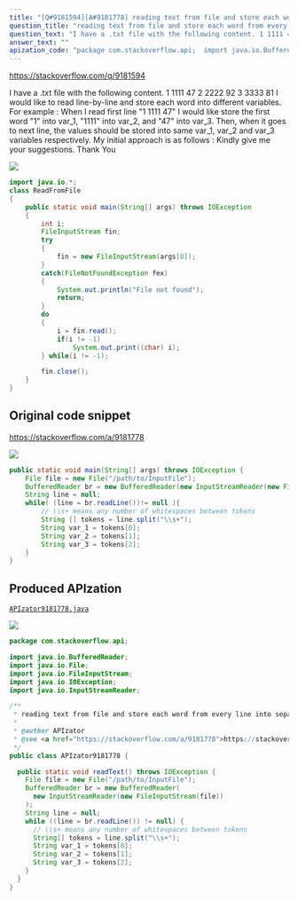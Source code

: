 ```yaml
---
title: "[Q#9181594][A#9181778] reading text from file and store each word from every line into separate variables"
question_title: "reading text from file and store each word from every line into separate variables"
question_text: "I have a .txt file with the following content. 1 1111 47 2 2222 92 3 3333 81 I would like to read line-by-line and store each word into different variables. For example : When I read first line \"1 1111 47\" I would like store the first word \"1\" into var_1, \"1111\" into var_2, and \"47\" into var_3. Then, when it goes to next line, the values should be stored into same var_1, var_2 and var_3 variables respectively. My initial approach is as follows : Kindly give me your suggestions. Thank You"
answer_text: ""
apization_code: "package com.stackoverflow.api;  import java.io.BufferedReader; import java.io.File; import java.io.FileInputStream; import java.io.IOException; import java.io.InputStreamReader;  /**  * reading text from file and store each word from every line into separate variables  *  * @author APIzator  * @see <a href=\"https://stackoverflow.com/a/9181778\">https://stackoverflow.com/a/9181778</a>  */ public class APIzator9181778 {    public static void readText() throws IOException {     File file = new File(\"/path/to/InputFile\");     BufferedReader br = new BufferedReader(       new InputStreamReader(new FileInputStream(file))     );     String line = null;     while ((line = br.readLine()) != null) {       // \\\\s+ means any number of whitespaces between tokens       String[] tokens = line.split(\"\\\\s+\");       String var_1 = tokens[0];       String var_2 = tokens[1];       String var_3 = tokens[2];     }   } }"
---
```


https://stackoverflow.com/q/9181594

I have a .txt file with the following content.
1 1111 47
2 2222 92
3 3333 81
I would like to read line-by-line and store each word into different variables.
For example : When I read first line &quot;1 1111 47&quot; I would like store the first word &quot;1&quot; into var_1, &quot;1111&quot; into var_2, and &quot;47&quot; into var_3. Then, when it goes to next line, the values should be stored into same var_1, var_2 and var_3 variables respectively.
My initial approach is as follows :
Kindly give me your suggestions. Thank You


<div class="code-logo"><img src="/stackoverflow.png" /></div>

```java
import java.io.*;
class ReadFromFile
{
    public static void main(String[] args) throws IOException
    {
        int i;
        FileInputStream fin;
        try
        {
            fin = new FileInputStream(args[0]);
        }
        catch(FileNotFoundException fex)
        {
            System.out.println("File not found");
            return;
        }
        do 
        {
            i = fin.read();
            if(i != -1) 
                System.out.print((char) i);
        } while(i != -1);

        fin.close();
    }
}
```


## Original code snippet

https://stackoverflow.com/a/9181778



<div class="code-logo"><img src="/stackoverflow.png" /></div>

```java
public static void main(String[] args) throws IOException {
    File file = new File("/path/to/InputFile");
    BufferedReader br = new BufferedReader(new InputStreamReader(new FileInputStream(file)));
    String line = null;
    while( (line = br.readLine())!= null ){
        // \\s+ means any number of whitespaces between tokens
        String [] tokens = line.split("\\s+");
        String var_1 = tokens[0];
        String var_2 = tokens[1];
        String var_3 = tokens[2];
    }
}
```

## Produced APIzation

[`APIzator9181778.java`](https://github.com/blind-papers/apization-temp-data/raw/main/search/APIzator9181778.java)

<div class="code-logo"><img src="/apizator.png" /></div>

```java
package com.stackoverflow.api;

import java.io.BufferedReader;
import java.io.File;
import java.io.FileInputStream;
import java.io.IOException;
import java.io.InputStreamReader;

/**
 * reading text from file and store each word from every line into separate variables
 *
 * @author APIzator
 * @see <a href="https://stackoverflow.com/a/9181778">https://stackoverflow.com/a/9181778</a>
 */
public class APIzator9181778 {

  public static void readText() throws IOException {
    File file = new File("/path/to/InputFile");
    BufferedReader br = new BufferedReader(
      new InputStreamReader(new FileInputStream(file))
    );
    String line = null;
    while ((line = br.readLine()) != null) {
      // \\s+ means any number of whitespaces between tokens
      String[] tokens = line.split("\\s+");
      String var_1 = tokens[0];
      String var_2 = tokens[1];
      String var_3 = tokens[2];
    }
  }
}

```